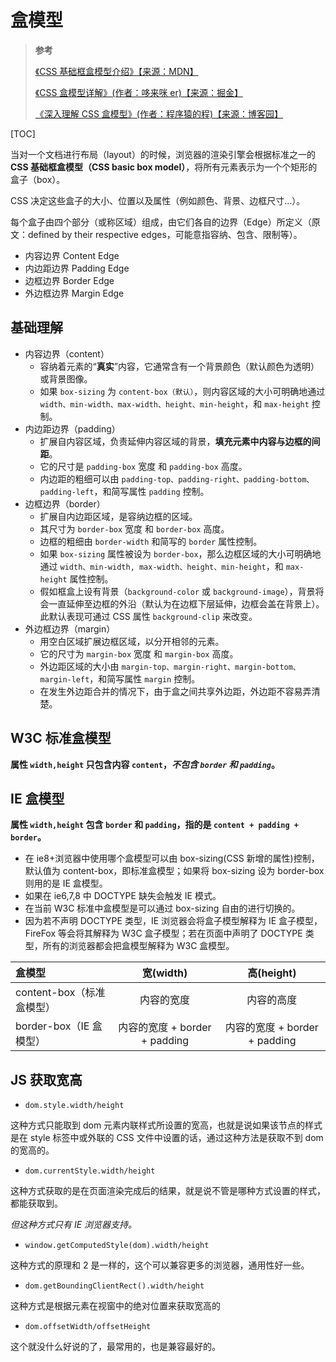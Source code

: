 # 盒模型

> **参考**
>
> [《CSS 基础框盒模型介绍》【来源：MDN】](https://developer.mozilla.org/zh-CN/docs/Web/CSS/CSS_Box_Model/Introduction_to_the_CSS_box_model)
>
> [《CSS 盒模型详解》(作者：哆来咪 er)【来源：掘金】](https://juejin.cn/post/6844903505983963143)
>
> [《深入理解 CSS 盒模型》(作者：程序猿的程)【来源：博客园】](https://www.cnblogs.com/chengzp/p/cssbox.html)

[TOC]

当对一个文档进行布局（layout）的时候，浏览器的渲染引擎会根据标准之一的 **CSS 基础框盒模型（CSS basic box model）**，将所有元素表示为一个个矩形的盒子（box）。

CSS 决定这些盒子的大小、位置以及属性（例如颜色、背景、边框尺寸…）。

每个盒子由四个部分（或称区域）组成，由它们各自的边界（Edge）所定义（原文：defined by their respective edges，可能意指容纳、包含、限制等）。

- 内容边界 Content Edge
- 内边距边界 Padding Edge
- 边框边界 Border Edge
- 外边框边界 Margin Edge

## 基础理解

- 内容边界（content）
  - 容纳着元素的“**真实**”内容，它通常含有一个背景颜色（默认颜色为透明）或背景图像。
  - 如果 `box-sizing` 为 `content-box（默认）`，则内容区域的大小可明确地通过 `width、min-width、max-width、height、min-height`，和 `max-height` 控制。
- 内边距边界（padding）
  - 扩展自内容区域，负责延伸内容区域的背景，**填充元素中内容与边框的间距**。
  - 它的尺寸是 `padding-box` 宽度 和 `padding-box` 高度。
  - 内边距的粗细可以由 `padding-top、padding-right、padding-bottom、padding-left`，和简写属性 `padding` 控制。
- 边框边界（border）
  - 扩展自内边距区域，是容纳边框的区域。
  - 其尺寸为 `border-box` 宽度 和 `border-box` 高度。
  - 边框的粗细由 `border-width` 和简写的 `border` 属性控制。
  - 如果 `box-sizing` 属性被设为 `border-box`，那么边框区域的大小可明确地通过 `width、min-width, max-width、height、min-height`，和 `max-height` 属性控制。
  - 假如框盒上设有背景（`background-color` 或 `background-image`），背景将会一直延伸至边框的外沿（默认为在边框下层延伸，边框会盖在背景上）。此默认表现可通过 CSS 属性 `background-clip` 来改变。
- 外边框边界（margin）
  - 用空白区域扩展边框区域，以分开相邻的元素。
  - 它的尺寸为 `margin-box` 宽度 和 `margin-box` 高度。
  - 外边距区域的大小由 `margin-top、margin-right、margin-bottom、margin-left`，和简写属性 `margin` 控制。
  - 在发生外边距合并的情况下，由于盒之间共享外边距，外边距不容易弄清楚。

## W3C 标准盒模型

**属性 `width,height` 只包含内容 `content`，_不包含 `border` 和 `padding`_。**

## IE 盒模型

**属性 `width,height` 包含 `border` 和 `padding`，指的是 `content + padding + border`。**

- 在 ie8+浏览器中使用哪个盒模型可以由 box-sizing(CSS 新增的属性)控制，默认值为 content-box，即标准盒模型；如果将 box-sizing 设为 border-box 则用的是 IE 盒模型。
- 如果在 ie6,7,8 中 DOCTYPE 缺失会触发 IE 模式。
- 在当前 W3C 标准中盒模型是可以通过 box-sizing 自由的进行切换的。
- 因为若不声明 DOCTYPE 类型，IE 浏览器会将盒子模型解释为 IE 盒子模型，FireFox 等会将其解释为 W3C 盒子模型；若在页面中声明了 DOCTYPE 类型，所有的浏览器都会把盒模型解释为 W3C 盒模型。

| 盒模型                    |           宽(width)           |          高(height)           |
| :------------------------ | :---------------------------: | :---------------------------: |
| content-box（标准盒模型） |          内容的宽度           |          内容的高度           |
| border-box（IE 盒模型）   | 内容的宽度 + border + padding | 内容的宽度 + border + padding |

## JS 获取宽高

- `dom.style.width/height`

这种方式只能取到 dom 元素内联样式所设置的宽高，也就是说如果该节点的样式是在 style 标签中或外联的 CSS 文件中设置的话，通过这种方法是获取不到 dom 的宽高的。

- `dom.currentStyle.width/height`

这种方式获取的是在页面渲染完成后的结果，就是说不管是哪种方式设置的样式，都能获取到。

_但这种方式只有 IE 浏览器支持。_

- `window.getComputedStyle(dom).width/height`

这种方式的原理和 2 是一样的，这个可以兼容更多的浏览器，通用性好一些。

- `dom.getBoundingClientRect().width/height`

这种方式是根据元素在视窗中的绝对位置来获取宽高的

- `dom.offsetWidth/offsetHeight`

这个就没什么好说的了，最常用的，也是兼容最好的。
